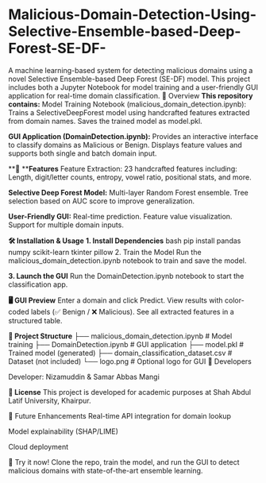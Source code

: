 # Malicious-Domain-Detection-Using-Selective-Ensemble-based-Deep-Forest-SE-DF-
A machine learning-based system for detecting malicious domains using a novel Selective Ensemble-based Deep Forest (SE-DF) model. This project includes both a Jupyter Notebook for model training and a user-friendly GUI application for real-time domain classification.
📌 Overview
**This repository contains:**
Model Training Notebook (malicious_domain_detection.ipynb):
Trains a SelectiveDeepForest model using handcrafted features extracted from domain names.
Saves the trained model as model.pkl.

**GUI Application (DomainDetection.ipynb):**
Provides an interactive interface to classify domains as Malicious or Benign.
Displays feature values and supports both single and batch domain input.

**🧠 ****Features**
Feature Extraction: 23 handcrafted features including:
Length, digit/letter counts, entropy, vowel ratio, positional stats, and more.

**Selective Deep Forest Model:**
Multi-layer Random Forest ensemble.
Tree selection based on AUC score to improve generalization.

**User-Friendly GUI:**
Real-time prediction.
Feature value visualization.
Support for multiple domain inputs.

**🛠️ Installation & Usage**
**1. Install Dependencies**
bash
pip install pandas numpy scikit-learn tkinter pillow
2. Train the Model
Run the malicious_domain_detection.ipynb notebook to train and save the model.

**3. Launch the GUI**
Run the DomainDetection.ipynb notebook to start the classification app.

**🖥️ GUI Preview**
Enter a domain and click Predict.
View results with color-coded labels (✅ Benign / ❌ Malicious).
See all extracted features in a structured table.

**📁 Project Structure**
├── malicious_domain_detection.ipynb  # Model training
├── DomainDetection.ipynb             # GUI application
├── model.pkl                         # Trained model (generated)
├── domain_classification_dataset.csv # Dataset (not included)
└── logo.png                          # Optional logo for GUI
👥 Developers

Developer: Nizamuddin & Samar Abbas Mangi

**📜 License**
This project is developed for academic purposes at Shah Abdul Latif University, Khairpur.

🔮 Future Enhancements
Real-time API integration for domain lookup

Model explainability (SHAP/LIME)

Cloud deployment

🚀 Try it now!
Clone the repo, train the model, and run the GUI to detect malicious domains with state-of-the-art ensemble learning.


